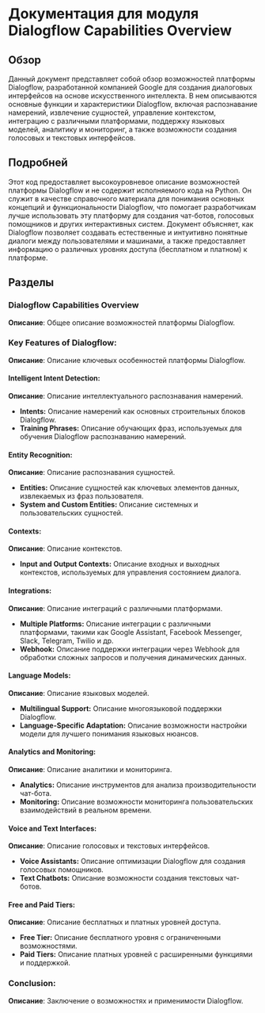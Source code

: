 # Документация для модуля Dialogflow Capabilities Overview

## Обзор

Данный документ представляет собой обзор возможностей платформы Dialogflow, разработанной компанией Google для создания диалоговых интерфейсов на основе искусственного интеллекта. В нем описываются основные функции и характеристики Dialogflow, включая распознавание намерений, извлечение сущностей, управление контекстом, интеграцию с различными платформами, поддержку языковых моделей, аналитику и мониторинг, а также возможности создания голосовых и текстовых интерфейсов.

## Подробней

Этот код предоставляет высокоуровневое описание возможностей платформы Dialogflow и не содержит исполняемого кода на Python. Он служит в качестве справочного материала для понимания основных концепций и функциональности Dialogflow, что помогает разработчикам лучше использовать эту платформу для создания чат-ботов, голосовых помощников и других интерактивных систем. Документ объясняет, как Dialogflow позволяет создавать естественные и интуитивно понятные диалоги между пользователями и машинами, а также предоставляет информацию о различных уровнях доступа (бесплатном и платном) к платформе.

## Разделы

### Dialogflow Capabilities Overview

**Описание**: Общее описание возможностей платформы Dialogflow.

### Key Features of Dialogflow:

**Описание**: Описание ключевых особенностей платформы Dialogflow.

#### Intelligent Intent Detection:

**Описание**: Описание интеллектуального распознавания намерений.

- **Intents:** Описание намерений как основных строительных блоков Dialogflow.
- **Training Phrases:** Описание обучающих фраз, используемых для обучения Dialogflow распознаванию намерений.

#### Entity Recognition:

**Описание**: Описание распознавания сущностей.

- **Entities:** Описание сущностей как ключевых элементов данных, извлекаемых из фраз пользователя.
- **System and Custom Entities:** Описание системных и пользовательских сущностей.

#### Contexts:

**Описание**: Описание контекстов.

- **Input and Output Contexts:** Описание входных и выходных контекстов, используемых для управления состоянием диалога.

#### Integrations:

**Описание**: Описание интеграций с различными платформами.

- **Multiple Platforms:** Описание интеграции с различными платформами, такими как Google Assistant, Facebook Messenger, Slack, Telegram, Twilio и др.
- **Webhook:** Описание поддержки интеграции через Webhook для обработки сложных запросов и получения динамических данных.

#### Language Models:

**Описание**: Описание языковых моделей.

- **Multilingual Support:** Описание многоязыковой поддержки Dialogflow.
- **Language-Specific Adaptation:** Описание возможности настройки модели для лучшего понимания языковых нюансов.

#### Analytics and Monitoring:

**Описание**: Описание аналитики и мониторинга.

- **Analytics:** Описание инструментов для анализа производительности чат-бота.
- **Monitoring:** Описание возможности мониторинга пользовательских взаимодействий в реальном времени.

#### Voice and Text Interfaces:

**Описание**: Описание голосовых и текстовых интерфейсов.

- **Voice Assistants:** Описание оптимизации Dialogflow для создания голосовых помощников.
- **Text Chatbots:** Описание возможности создания текстовых чат-ботов.

#### Free and Paid Tiers:

**Описание**: Описание бесплатных и платных уровней доступа.

- **Free Tier:** Описание бесплатного уровня с ограниченными возможностями.
- **Paid Tiers:** Описание платных уровней с расширенными функциями и поддержкой.

### Conclusion:

**Описание**: Заключение о возможностях и применимости Dialogflow.